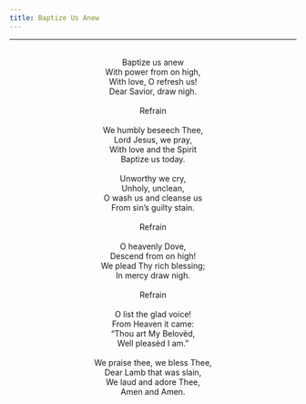 ```yaml
---
title: Baptize Us Anew
---
```


---
<center>
<br/>
Baptize us anew<br/>
With power from on high,<br/>
With love, O refresh us!<br/>
Dear Savior, draw nigh.<br/>
<br/>
Refrain<br/>
<br/>
We humbly beseech Thee,<br/>
Lord Jesus, we pray,<br/>
With love and the Spirit<br/>
Baptize us today.<br/>
<br/>
Unworthy we cry,<br/>
Unholy, unclean,<br/>
O wash us and cleanse us<br/>
From sin’s guilty stain.<br/>
<br/>
Refrain<br/>
<br/>
O heavenly Dove,<br/>
Descend from on high!<br/>
We plead Thy rich blessing;<br/>
In mercy draw nigh.<br/>
<br/>
Refrain<br/>
<br/>
O list the glad voice!<br/>
From Heaven it came:<br/>
“Thou art My Belovèd,<br/>
Well pleasèd I am.”<br/>
<br/>
We praise thee, we bless Thee,<br/>
Dear Lamb that was slain,<br/>
We laud and adore Thee,<br/>
Amen and Amen.<br/>

</center>
